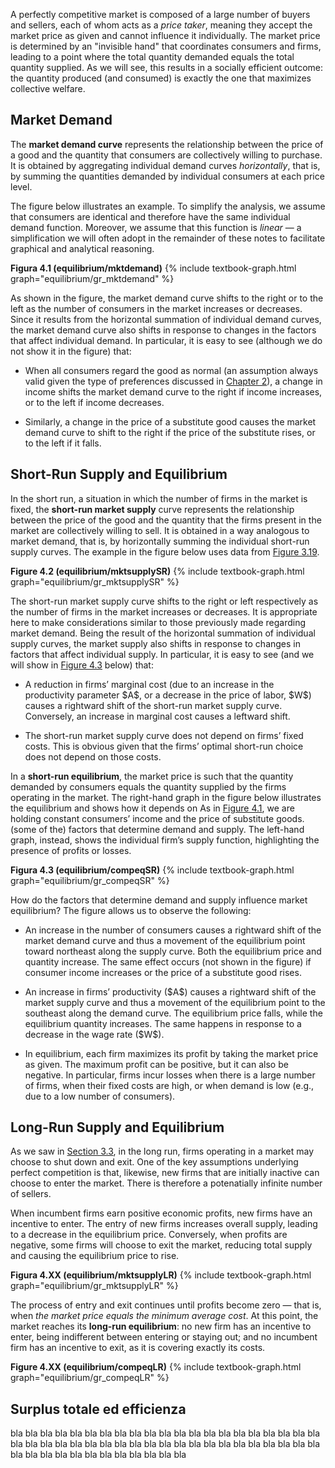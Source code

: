 A perfectly competitive market is composed of a large number of buyers and sellers, each of whom acts as a <i>price taker</i>, meaning they accept the market price as given and cannot influence it individually. The market price is determined by an "invisible hand" that coordinates consumers and firms, leading to a point where the total quantity demanded equals the total quantity supplied. As we will see, this results in a socially efficient outcome: the quantity produced (and consumed) is exactly the one that maximizes collective welfare.












<h2 id="subsec_mktDS">Market Demand</h2>

The <b>market demand curve</b> represents the relationship between the price of a good and the quantity that consumers are collectively willing to purchase. It is obtained by aggregating individual demand curves <i>horizontally</i>, that is, by summing the quantities demanded by individual consumers at each price level.

The figure below illustrates an example. To simplify the analysis, we assume that consumers are identical and therefore have the same individual demand function. Moreover, we assume that this function is <i>linear</i> — a simplification we will often adopt in the remainder of these notes to facilitate graphical and analytical reasoning.

<a id="gr_equilibrium/mktdemand"><strong>Figura 4.1 (equilibrium/mktdemand)</strong></a>
{% include textbook-graph.html graph="equilibrium/gr_mktdemand" %}

As shown in the figure, the market demand curve shifts to the right or to the left as the number of consumers in the market increases or decreases. Since it results from the horizontal summation of individual demand curves, the market demand curve also shifts in response to changes in the factors that affect individual demand. In particular, it is easy to see (although we do not show it in the figure) that:
<ul>
  <li>
    <p>
    When all consumers regard the good as normal (an assumption always valid given the type of preferences discussed in <a href="{{ site.baseurl }}/it/I/2/3#normalgood">Chapter 2</a>), a change in income shifts the market demand curve to the right if income increases, or to the left if income decreases.
    </p>
  </li>
  <li>
    <p>
    Similarly, a change in the price of a substitute good causes the market demand curve to shift to the right if the price of the substitute rises, or to the left if it falls.
    </p>
  </li>
</ul>















<h2 id="subsec_compeqSR">Short-Run Supply and Equilibrium</h2>

In the short run, a situation in which the number of firms in the market is fixed, the <b>short-run market supply</b> curve represents the relationship between the price of the good and the quantity that the firms present in the market are collectively willing to sell. It is obtained in a way analogous to market demand, that is, by horizontally summing the individual short-run supply curves. The example in the figure below uses data from <a href="{{ site.baseurl }}/it/I/3/4#firm/supplySR">Figure 3.19</a>.

<a id="gr_equilibrium/mktsupplySR"><strong>Figure 4.2 (equilibrium/mktsupplySR)</strong></a>
{% include textbook-graph.html graph="equilibrium/gr_mktsupplySR" %}

The short-run market supply curve shifts to the right or left respectively as the number of firms in the market increases or decreases. It is appropriate here to make considerations similar to those previously made regarding market demand. Being the result of the horizontal summation of individual supply curves, the market supply also shifts in response to changes in factors that affect individual supply. In particular, it is easy to see (and we will show in <a href="{{ site.baseurl }}/it/I/4/1#equilibrium/compeqSR">Figure 4.3</a> below) that:
<ul>
	<li>
		<p> A reduction in firms’ marginal cost (due to an increase in the productivity parameter $A$, or a decrease in the price of labor, $W$) causes a rightward shift of the short-run market supply curve. Conversely, an increase in marginal cost causes a leftward shift.
		</p>
	</li>
	<li>
		<p> The short-run market supply curve does not depend on firms’ fixed costs. This is obvious given that the firms’ optimal short-run choice does not depend on those costs.
		</p>
	</li>
</ul>

In a <b>short-run equilibrium</b>, the market price is such that the quantity demanded by consumers equals the quantity supplied by the firms operating in the market. The right-hand graph in the figure below illustrates the equilibrium and shows how it depends on
<span class="marginnote">
As in <a href="{{ site.baseurl }}/it/I/4/1#equilibrium/mktdemand">Figure 4.1</a>, we are holding constant consumers’ income and the price of substitute goods.
</span>
(some of the) factors that determine demand and supply. The left-hand graph, instead, shows the individual firm’s supply function, highlighting the presence of profits or losses.

<a id="gr_equilibrium/compeqSR"><strong>Figura 4.3 (equilibrium/compeqSR)</strong></a>
{% include textbook-graph.html graph="equilibrium/gr_compeqSR" %}

How do the factors that determine demand and supply influence market equilibrium? The figure allows us to observe the following:
<ul>
	<li>
		<p> An increase in the number of consumers causes a rightward shift of the market demand curve and thus a movement of the equilibrium point toward northeast along the supply curve. Both the equilibrium price and quantity increase. The same effect occurs (not shown in the figure) if consumer income increases or the price of a substitute good rises. </p>
	</li>
	<li>
		<p> An increase in firms’ productivity ($A$) causes a rightward shift of the market supply curve and thus a movement of the equilibrium point to the southeast along the demand curve. The equilibrium price falls, while the equilibrium quantity increases. The same happens in response to a decrease in the wage rate ($W$). </p>
	</li>
	<li>
		<p> In equilibrium, each firm maximizes its profit by taking the market price as given. The maximum profit can be positive, but it can also be negative. In particular, firms incur losses when there is a large number of firms, when their fixed costs are high, or when demand is low (e.g., due to a low number of consumers). </p>
	</li>
</ul>










<h2 id="subsec_compeqLR">Long-Run Supply and Equilibrium</h2>

As we saw in <a href="{{ site.baseurl }}/it/I/3/3#subsec_SRLR">Section 3.3</a>, in the long run, firms operating in a market may choose to shut down and exit. One of the key assumptions underlying perfect competition is that, likewise, new firms that are initially inactive can choose to enter the market. There is therefore a potenatially infinite number of sellers.

When incumbent firms earn positive economic profits, new firms have an incentive to enter. The entry of new firms increases overall supply, leading to a decrease in the equilibrium price. Conversely, when profits are negative, some firms will choose to exit the market, reducing total supply and causing the equilibrium price to rise.

<a id="gr_equilibrium/mktsupplyLR"><strong>Figura 4.XX (equilibrium/mktsupplyLR)</strong></a>
{% include textbook-graph.html graph="equilibrium/gr_mktsupplyLR" %}


The process of entry and exit continues until profits become zero — that is, when <i>the market price equals the minimum average cost</i>. At this point, the market reaches its <b>long-run equilibrium</b>: no new firm has an incentive to enter, being indifferent between entering or staying out; and no incumbent firm has an incentive to exit, as it is covering exactly its costs.


<a id="gr_equilibrium/compeqLR"><strong>Figure 4.XX (equilibrium/compeqLR)</strong></a>
{% include textbook-graph.html graph="equilibrium/gr_compeqLR" %}

















<h2 id="subsec_compeqEFF">Surplus totale ed efficienza</h2>


bla bla bla bla bla bla bla bla bla bla bla bla bla bla bla bla bla bla bla bla bla bla bla bla bla bla bla bla bla bla bla bla bla bla bla bla bla bla bla bla bla bla bla bla bla bla bla bla bla bla bla bla bla bla 









